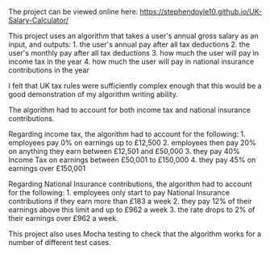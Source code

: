 The project can be viewed online here: https://stephendoyle10.github.io/UK-Salary-Calculator/

This project uses an algorithm that takes a user's annual gross salary as an input, and outputs:
    1. the user's annual pay after all tax deductions
    2. the user's monthly pay after all tax deductions
    3. how much the user will pay in income tax in the year
    4. how much the user will pay in national insurance contributions in the year



I felt that UK tax rules were sufficiently complex enough that this would be a good demonstration of my algorithm writing ability.

The algorithm had to account for both income tax and national insurance contributions.

Regarding income tax, the algorithm had to account for the following:
    1. employees pay 0% on earnings up to £12,500
    2. employees then pay 20% on anything they earn between £12,501 and £50,000
    3. they pay 40% Income Tax on earnings between £50,001 to £150,000
    4. they pay 45% on earnings over £150,001
    
Regarding National Insurance contributions, the algorithm had to account for the following:
    1. employees only start to pay National Insurance contributions if they earn more than £183 a week
    2. they pay 12% of their earnings above this limit and up to £962 a week
    3. the rate drops to 2% of their earnings over £962 a week.

This project also uses Mocha testing to check that the algorithm works for a number of different test cases.

